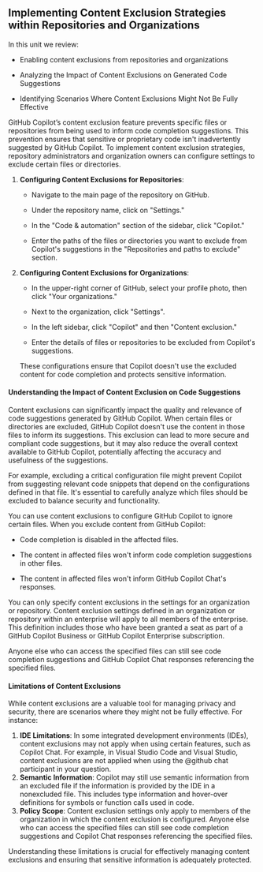 ## Implementing Content Exclusion Strategies within Repositories and Organizations

In this unit we review:

- Enabling content exclusions from repositories and organizations

- Analyzing the Impact of Content Exclusions on Generated Code Suggestions

- Identifying Scenarios Where Content Exclusions Might Not Be Fully Effective

GitHub Copilot’s content exclusion feature prevents specific files or repositories from being used to inform code completion suggestions. This prevention ensures that sensitive or proprietary code isn't inadvertently suggested by GitHub Copilot. To implement content exclusion strategies, repository administrators and organization owners can configure settings to exclude certain files or directories.

1. **Configuring Content Exclusions for Repositories**:

   - Navigate to the main page of the repository on GitHub.

   - Under the repository name, click on "Settings."

   - In the "Code & automation" section of the sidebar, click "Copilot."

   - Enter the paths of the files or directories you want to exclude from Copilot's suggestions in the "Repositories and paths to exclude" section.

1. **Configuring Content Exclusions for Organizations**:

   - In the upper-right corner of GitHub, select your profile photo, then click "Your organizations."

   - Next to the organization, click "Settings".

   - In the left sidebar, click "Copilot" and then "Content exclusion."

   - Enter the details of files or repositories to be excluded from Copilot's suggestions.

   These configurations ensure that Copilot doesn't use the excluded content for code completion and protects sensitive information.

#### Understanding the Impact of Content Exclusion on Code Suggestions

Content exclusions can significantly impact the quality and relevance of code suggestions generated by GitHub Copilot. When certain files or directories are excluded, GitHub Copilot doesn't use the content in those files to inform its suggestions. This exclusion can lead to more secure and compliant code suggestions, but it may also reduce the overall context available to GitHub Copilot, potentially affecting the accuracy and usefulness of the suggestions.

For example, excluding a critical configuration file might prevent Copilot from suggesting relevant code snippets that depend on the configurations defined in that file. It's essential to carefully analyze which files should be excluded to balance security and functionality.

You can use content exclusions to configure GitHub Copilot to ignore certain files. When you exclude content from GitHub Copilot:

- Code completion is disabled in the affected files.

- The content in affected files won't inform code completion suggestions in other files.

- The content in affected files won't inform GitHub Copilot Chat's responses.

You can only specify content exclusions in the settings for an organization or repository. Content exclusion settings defined in an organization or repository within an enterprise will apply to all members of the enterprise. This definition includes those who have been granted a seat as part of a GitHub Copilot Business or GitHub Copilot Enterprise subscription.

Anyone else who can access the specified files can still see code completion suggestions and GitHub Copilot Chat responses referencing the specified files.

#### Limitations of Content Exclusions

While content exclusions are a valuable tool for managing privacy and security, there are scenarios where they might not be fully effective. For instance:

1. **IDE Limitations**: In some integrated development environments (IDEs), content exclusions may not apply when using certain features, such as Copilot Chat. For example, in Visual Studio Code and Visual Studio, content exclusions are not applied when using the @github chat participant in your question.
1. **Semantic Information**: Copilot may still use semantic information from an excluded file if the information is provided by the IDE in a nonexcluded file. This includes type information and hover-over definitions for symbols or function calls used in code.
1. **Policy Scope**: Content exclusion settings only apply to members of the organization in which the content exclusion is configured. Anyone else who can access the specified files can still see code completion suggestions and Copilot Chat responses referencing the specified files.

Understanding these limitations is crucial for effectively managing content exclusions and ensuring that sensitive information is adequately protected.
